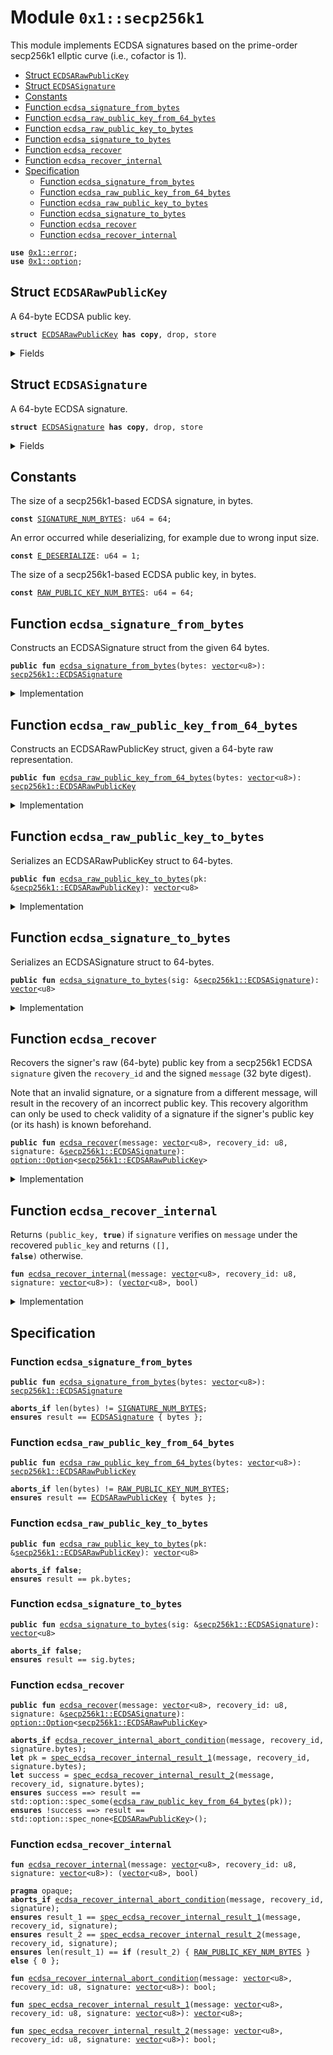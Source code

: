 
<a id="0x1_secp256k1"></a>

# Module `0x1::secp256k1`

This module implements ECDSA signatures based on the prime-order secp256k1 ellptic curve (i.e., cofactor is 1).


-  [Struct `ECDSARawPublicKey`](#0x1_secp256k1_ECDSARawPublicKey)
-  [Struct `ECDSASignature`](#0x1_secp256k1_ECDSASignature)
-  [Constants](#@Constants_0)
-  [Function `ecdsa_signature_from_bytes`](#0x1_secp256k1_ecdsa_signature_from_bytes)
-  [Function `ecdsa_raw_public_key_from_64_bytes`](#0x1_secp256k1_ecdsa_raw_public_key_from_64_bytes)
-  [Function `ecdsa_raw_public_key_to_bytes`](#0x1_secp256k1_ecdsa_raw_public_key_to_bytes)
-  [Function `ecdsa_signature_to_bytes`](#0x1_secp256k1_ecdsa_signature_to_bytes)
-  [Function `ecdsa_recover`](#0x1_secp256k1_ecdsa_recover)
-  [Function `ecdsa_recover_internal`](#0x1_secp256k1_ecdsa_recover_internal)
-  [Specification](#@Specification_1)
    -  [Function `ecdsa_signature_from_bytes`](#@Specification_1_ecdsa_signature_from_bytes)
    -  [Function `ecdsa_raw_public_key_from_64_bytes`](#@Specification_1_ecdsa_raw_public_key_from_64_bytes)
    -  [Function `ecdsa_raw_public_key_to_bytes`](#@Specification_1_ecdsa_raw_public_key_to_bytes)
    -  [Function `ecdsa_signature_to_bytes`](#@Specification_1_ecdsa_signature_to_bytes)
    -  [Function `ecdsa_recover`](#@Specification_1_ecdsa_recover)
    -  [Function `ecdsa_recover_internal`](#@Specification_1_ecdsa_recover_internal)


<pre><code><b>use</b> <a href="../../move-stdlib/doc/error.md#0x1_error">0x1::error</a>;
<b>use</b> <a href="../../move-stdlib/doc/option.md#0x1_option">0x1::option</a>;
</code></pre>



<a id="0x1_secp256k1_ECDSARawPublicKey"></a>

## Struct `ECDSARawPublicKey`

A 64-byte ECDSA public key.


<pre><code><b>struct</b> <a href="secp256k1.md#0x1_secp256k1_ECDSARawPublicKey">ECDSARawPublicKey</a> <b>has</b> <b>copy</b>, drop, store
</code></pre>



<details>
<summary>Fields</summary>


<dl>
<dt>
<code>bytes: <a href="../../move-stdlib/doc/vector.md#0x1_vector">vector</a>&lt;u8&gt;</code>
</dt>
<dd>

</dd>
</dl>


</details>

<a id="0x1_secp256k1_ECDSASignature"></a>

## Struct `ECDSASignature`

A 64-byte ECDSA signature.


<pre><code><b>struct</b> <a href="secp256k1.md#0x1_secp256k1_ECDSASignature">ECDSASignature</a> <b>has</b> <b>copy</b>, drop, store
</code></pre>



<details>
<summary>Fields</summary>


<dl>
<dt>
<code>bytes: <a href="../../move-stdlib/doc/vector.md#0x1_vector">vector</a>&lt;u8&gt;</code>
</dt>
<dd>

</dd>
</dl>


</details>

<a id="@Constants_0"></a>

## Constants


<a id="0x1_secp256k1_SIGNATURE_NUM_BYTES"></a>

The size of a secp256k1-based ECDSA signature, in bytes.


<pre><code><b>const</b> <a href="secp256k1.md#0x1_secp256k1_SIGNATURE_NUM_BYTES">SIGNATURE_NUM_BYTES</a>: u64 = 64;
</code></pre>



<a id="0x1_secp256k1_E_DESERIALIZE"></a>

An error occurred while deserializing, for example due to wrong input size.


<pre><code><b>const</b> <a href="secp256k1.md#0x1_secp256k1_E_DESERIALIZE">E_DESERIALIZE</a>: u64 = 1;
</code></pre>



<a id="0x1_secp256k1_RAW_PUBLIC_KEY_NUM_BYTES"></a>

The size of a secp256k1-based ECDSA public key, in bytes.


<pre><code><b>const</b> <a href="secp256k1.md#0x1_secp256k1_RAW_PUBLIC_KEY_NUM_BYTES">RAW_PUBLIC_KEY_NUM_BYTES</a>: u64 = 64;
</code></pre>



<a id="0x1_secp256k1_ecdsa_signature_from_bytes"></a>

## Function `ecdsa_signature_from_bytes`

Constructs an ECDSASignature struct from the given 64 bytes.


<pre><code><b>public</b> <b>fun</b> <a href="secp256k1.md#0x1_secp256k1_ecdsa_signature_from_bytes">ecdsa_signature_from_bytes</a>(bytes: <a href="../../move-stdlib/doc/vector.md#0x1_vector">vector</a>&lt;u8&gt;): <a href="secp256k1.md#0x1_secp256k1_ECDSASignature">secp256k1::ECDSASignature</a>
</code></pre>



<details>
<summary>Implementation</summary>


<pre><code><b>public</b> <b>fun</b> <a href="secp256k1.md#0x1_secp256k1_ecdsa_signature_from_bytes">ecdsa_signature_from_bytes</a>(bytes: <a href="../../move-stdlib/doc/vector.md#0x1_vector">vector</a>&lt;u8&gt;): <a href="secp256k1.md#0x1_secp256k1_ECDSASignature">ECDSASignature</a> {
    <b>assert</b>!(bytes.length() == <a href="secp256k1.md#0x1_secp256k1_SIGNATURE_NUM_BYTES">SIGNATURE_NUM_BYTES</a>, std::error::invalid_argument(<a href="secp256k1.md#0x1_secp256k1_E_DESERIALIZE">E_DESERIALIZE</a>));
    <a href="secp256k1.md#0x1_secp256k1_ECDSASignature">ECDSASignature</a> { bytes }
}
</code></pre>



</details>

<a id="0x1_secp256k1_ecdsa_raw_public_key_from_64_bytes"></a>

## Function `ecdsa_raw_public_key_from_64_bytes`

Constructs an ECDSARawPublicKey struct, given a 64-byte raw representation.


<pre><code><b>public</b> <b>fun</b> <a href="secp256k1.md#0x1_secp256k1_ecdsa_raw_public_key_from_64_bytes">ecdsa_raw_public_key_from_64_bytes</a>(bytes: <a href="../../move-stdlib/doc/vector.md#0x1_vector">vector</a>&lt;u8&gt;): <a href="secp256k1.md#0x1_secp256k1_ECDSARawPublicKey">secp256k1::ECDSARawPublicKey</a>
</code></pre>



<details>
<summary>Implementation</summary>


<pre><code><b>public</b> <b>fun</b> <a href="secp256k1.md#0x1_secp256k1_ecdsa_raw_public_key_from_64_bytes">ecdsa_raw_public_key_from_64_bytes</a>(bytes: <a href="../../move-stdlib/doc/vector.md#0x1_vector">vector</a>&lt;u8&gt;): <a href="secp256k1.md#0x1_secp256k1_ECDSARawPublicKey">ECDSARawPublicKey</a> {
    <b>assert</b>!(bytes.length() == <a href="secp256k1.md#0x1_secp256k1_RAW_PUBLIC_KEY_NUM_BYTES">RAW_PUBLIC_KEY_NUM_BYTES</a>, std::error::invalid_argument(<a href="secp256k1.md#0x1_secp256k1_E_DESERIALIZE">E_DESERIALIZE</a>));
    <a href="secp256k1.md#0x1_secp256k1_ECDSARawPublicKey">ECDSARawPublicKey</a> { bytes }
}
</code></pre>



</details>

<a id="0x1_secp256k1_ecdsa_raw_public_key_to_bytes"></a>

## Function `ecdsa_raw_public_key_to_bytes`

Serializes an ECDSARawPublicKey struct to 64-bytes.


<pre><code><b>public</b> <b>fun</b> <a href="secp256k1.md#0x1_secp256k1_ecdsa_raw_public_key_to_bytes">ecdsa_raw_public_key_to_bytes</a>(pk: &<a href="secp256k1.md#0x1_secp256k1_ECDSARawPublicKey">secp256k1::ECDSARawPublicKey</a>): <a href="../../move-stdlib/doc/vector.md#0x1_vector">vector</a>&lt;u8&gt;
</code></pre>



<details>
<summary>Implementation</summary>


<pre><code><b>public</b> <b>fun</b> <a href="secp256k1.md#0x1_secp256k1_ecdsa_raw_public_key_to_bytes">ecdsa_raw_public_key_to_bytes</a>(pk: &<a href="secp256k1.md#0x1_secp256k1_ECDSARawPublicKey">ECDSARawPublicKey</a>): <a href="../../move-stdlib/doc/vector.md#0x1_vector">vector</a>&lt;u8&gt; {
    pk.bytes
}
</code></pre>



</details>

<a id="0x1_secp256k1_ecdsa_signature_to_bytes"></a>

## Function `ecdsa_signature_to_bytes`

Serializes an ECDSASignature struct to 64-bytes.


<pre><code><b>public</b> <b>fun</b> <a href="secp256k1.md#0x1_secp256k1_ecdsa_signature_to_bytes">ecdsa_signature_to_bytes</a>(sig: &<a href="secp256k1.md#0x1_secp256k1_ECDSASignature">secp256k1::ECDSASignature</a>): <a href="../../move-stdlib/doc/vector.md#0x1_vector">vector</a>&lt;u8&gt;
</code></pre>



<details>
<summary>Implementation</summary>


<pre><code><b>public</b> <b>fun</b> <a href="secp256k1.md#0x1_secp256k1_ecdsa_signature_to_bytes">ecdsa_signature_to_bytes</a>(sig: &<a href="secp256k1.md#0x1_secp256k1_ECDSASignature">ECDSASignature</a>): <a href="../../move-stdlib/doc/vector.md#0x1_vector">vector</a>&lt;u8&gt; {
    sig.bytes
}
</code></pre>



</details>

<a id="0x1_secp256k1_ecdsa_recover"></a>

## Function `ecdsa_recover`

Recovers the signer's raw (64-byte) public key from a secp256k1 ECDSA <code>signature</code> given the <code>recovery_id</code> and the signed
<code>message</code> (32 byte digest).

Note that an invalid signature, or a signature from a different message, will result in the recovery of an
incorrect public key. This recovery algorithm can only be used to check validity of a signature if the signer's
public key (or its hash) is known beforehand.


<pre><code><b>public</b> <b>fun</b> <a href="secp256k1.md#0x1_secp256k1_ecdsa_recover">ecdsa_recover</a>(message: <a href="../../move-stdlib/doc/vector.md#0x1_vector">vector</a>&lt;u8&gt;, recovery_id: u8, signature: &<a href="secp256k1.md#0x1_secp256k1_ECDSASignature">secp256k1::ECDSASignature</a>): <a href="../../move-stdlib/doc/option.md#0x1_option_Option">option::Option</a>&lt;<a href="secp256k1.md#0x1_secp256k1_ECDSARawPublicKey">secp256k1::ECDSARawPublicKey</a>&gt;
</code></pre>



<details>
<summary>Implementation</summary>


<pre><code><b>public</b> <b>fun</b> <a href="secp256k1.md#0x1_secp256k1_ecdsa_recover">ecdsa_recover</a>(
    message: <a href="../../move-stdlib/doc/vector.md#0x1_vector">vector</a>&lt;u8&gt;,
    recovery_id: u8,
    signature: &<a href="secp256k1.md#0x1_secp256k1_ECDSASignature">ECDSASignature</a>,
): Option&lt;<a href="secp256k1.md#0x1_secp256k1_ECDSARawPublicKey">ECDSARawPublicKey</a>&gt; {
    <b>let</b> (pk, success) = <a href="secp256k1.md#0x1_secp256k1_ecdsa_recover_internal">ecdsa_recover_internal</a>(message, recovery_id, signature.bytes);
    <b>if</b> (success) {
        std::option::some(<a href="secp256k1.md#0x1_secp256k1_ecdsa_raw_public_key_from_64_bytes">ecdsa_raw_public_key_from_64_bytes</a>(pk))
    } <b>else</b> {
        std::option::none&lt;<a href="secp256k1.md#0x1_secp256k1_ECDSARawPublicKey">ECDSARawPublicKey</a>&gt;()
    }
}
</code></pre>



</details>

<a id="0x1_secp256k1_ecdsa_recover_internal"></a>

## Function `ecdsa_recover_internal`

Returns <code>(public_key, <b>true</b>)</code> if <code>signature</code> verifies on <code>message</code> under the recovered <code>public_key</code>
and returns <code>([], <b>false</b>)</code> otherwise.


<pre><code><b>fun</b> <a href="secp256k1.md#0x1_secp256k1_ecdsa_recover_internal">ecdsa_recover_internal</a>(message: <a href="../../move-stdlib/doc/vector.md#0x1_vector">vector</a>&lt;u8&gt;, recovery_id: u8, signature: <a href="../../move-stdlib/doc/vector.md#0x1_vector">vector</a>&lt;u8&gt;): (<a href="../../move-stdlib/doc/vector.md#0x1_vector">vector</a>&lt;u8&gt;, bool)
</code></pre>



<details>
<summary>Implementation</summary>


<pre><code><b>native</b> <b>fun</b> <a href="secp256k1.md#0x1_secp256k1_ecdsa_recover_internal">ecdsa_recover_internal</a>(
    message: <a href="../../move-stdlib/doc/vector.md#0x1_vector">vector</a>&lt;u8&gt;,
    recovery_id: u8,
    signature: <a href="../../move-stdlib/doc/vector.md#0x1_vector">vector</a>&lt;u8&gt;
): (<a href="../../move-stdlib/doc/vector.md#0x1_vector">vector</a>&lt;u8&gt;, bool);
</code></pre>



</details>

<a id="@Specification_1"></a>

## Specification


<a id="@Specification_1_ecdsa_signature_from_bytes"></a>

### Function `ecdsa_signature_from_bytes`


<pre><code><b>public</b> <b>fun</b> <a href="secp256k1.md#0x1_secp256k1_ecdsa_signature_from_bytes">ecdsa_signature_from_bytes</a>(bytes: <a href="../../move-stdlib/doc/vector.md#0x1_vector">vector</a>&lt;u8&gt;): <a href="secp256k1.md#0x1_secp256k1_ECDSASignature">secp256k1::ECDSASignature</a>
</code></pre>




<pre><code><b>aborts_if</b> len(bytes) != <a href="secp256k1.md#0x1_secp256k1_SIGNATURE_NUM_BYTES">SIGNATURE_NUM_BYTES</a>;
<b>ensures</b> result == <a href="secp256k1.md#0x1_secp256k1_ECDSASignature">ECDSASignature</a> { bytes };
</code></pre>



<a id="@Specification_1_ecdsa_raw_public_key_from_64_bytes"></a>

### Function `ecdsa_raw_public_key_from_64_bytes`


<pre><code><b>public</b> <b>fun</b> <a href="secp256k1.md#0x1_secp256k1_ecdsa_raw_public_key_from_64_bytes">ecdsa_raw_public_key_from_64_bytes</a>(bytes: <a href="../../move-stdlib/doc/vector.md#0x1_vector">vector</a>&lt;u8&gt;): <a href="secp256k1.md#0x1_secp256k1_ECDSARawPublicKey">secp256k1::ECDSARawPublicKey</a>
</code></pre>




<pre><code><b>aborts_if</b> len(bytes) != <a href="secp256k1.md#0x1_secp256k1_RAW_PUBLIC_KEY_NUM_BYTES">RAW_PUBLIC_KEY_NUM_BYTES</a>;
<b>ensures</b> result == <a href="secp256k1.md#0x1_secp256k1_ECDSARawPublicKey">ECDSARawPublicKey</a> { bytes };
</code></pre>



<a id="@Specification_1_ecdsa_raw_public_key_to_bytes"></a>

### Function `ecdsa_raw_public_key_to_bytes`


<pre><code><b>public</b> <b>fun</b> <a href="secp256k1.md#0x1_secp256k1_ecdsa_raw_public_key_to_bytes">ecdsa_raw_public_key_to_bytes</a>(pk: &<a href="secp256k1.md#0x1_secp256k1_ECDSARawPublicKey">secp256k1::ECDSARawPublicKey</a>): <a href="../../move-stdlib/doc/vector.md#0x1_vector">vector</a>&lt;u8&gt;
</code></pre>




<pre><code><b>aborts_if</b> <b>false</b>;
<b>ensures</b> result == pk.bytes;
</code></pre>



<a id="@Specification_1_ecdsa_signature_to_bytes"></a>

### Function `ecdsa_signature_to_bytes`


<pre><code><b>public</b> <b>fun</b> <a href="secp256k1.md#0x1_secp256k1_ecdsa_signature_to_bytes">ecdsa_signature_to_bytes</a>(sig: &<a href="secp256k1.md#0x1_secp256k1_ECDSASignature">secp256k1::ECDSASignature</a>): <a href="../../move-stdlib/doc/vector.md#0x1_vector">vector</a>&lt;u8&gt;
</code></pre>




<pre><code><b>aborts_if</b> <b>false</b>;
<b>ensures</b> result == sig.bytes;
</code></pre>



<a id="@Specification_1_ecdsa_recover"></a>

### Function `ecdsa_recover`


<pre><code><b>public</b> <b>fun</b> <a href="secp256k1.md#0x1_secp256k1_ecdsa_recover">ecdsa_recover</a>(message: <a href="../../move-stdlib/doc/vector.md#0x1_vector">vector</a>&lt;u8&gt;, recovery_id: u8, signature: &<a href="secp256k1.md#0x1_secp256k1_ECDSASignature">secp256k1::ECDSASignature</a>): <a href="../../move-stdlib/doc/option.md#0x1_option_Option">option::Option</a>&lt;<a href="secp256k1.md#0x1_secp256k1_ECDSARawPublicKey">secp256k1::ECDSARawPublicKey</a>&gt;
</code></pre>




<pre><code><b>aborts_if</b> <a href="secp256k1.md#0x1_secp256k1_ecdsa_recover_internal_abort_condition">ecdsa_recover_internal_abort_condition</a>(message, recovery_id, signature.bytes);
<b>let</b> pk = <a href="secp256k1.md#0x1_secp256k1_spec_ecdsa_recover_internal_result_1">spec_ecdsa_recover_internal_result_1</a>(message, recovery_id, signature.bytes);
<b>let</b> success = <a href="secp256k1.md#0x1_secp256k1_spec_ecdsa_recover_internal_result_2">spec_ecdsa_recover_internal_result_2</a>(message, recovery_id, signature.bytes);
<b>ensures</b> success ==&gt; result == std::option::spec_some(<a href="secp256k1.md#0x1_secp256k1_ecdsa_raw_public_key_from_64_bytes">ecdsa_raw_public_key_from_64_bytes</a>(pk));
<b>ensures</b> !success ==&gt; result == std::option::spec_none&lt;<a href="secp256k1.md#0x1_secp256k1_ECDSARawPublicKey">ECDSARawPublicKey</a>&gt;();
</code></pre>



<a id="@Specification_1_ecdsa_recover_internal"></a>

### Function `ecdsa_recover_internal`


<pre><code><b>fun</b> <a href="secp256k1.md#0x1_secp256k1_ecdsa_recover_internal">ecdsa_recover_internal</a>(message: <a href="../../move-stdlib/doc/vector.md#0x1_vector">vector</a>&lt;u8&gt;, recovery_id: u8, signature: <a href="../../move-stdlib/doc/vector.md#0x1_vector">vector</a>&lt;u8&gt;): (<a href="../../move-stdlib/doc/vector.md#0x1_vector">vector</a>&lt;u8&gt;, bool)
</code></pre>




<pre><code><b>pragma</b> opaque;
<b>aborts_if</b> <a href="secp256k1.md#0x1_secp256k1_ecdsa_recover_internal_abort_condition">ecdsa_recover_internal_abort_condition</a>(message, recovery_id, signature);
<b>ensures</b> result_1 == <a href="secp256k1.md#0x1_secp256k1_spec_ecdsa_recover_internal_result_1">spec_ecdsa_recover_internal_result_1</a>(message, recovery_id, signature);
<b>ensures</b> result_2 == <a href="secp256k1.md#0x1_secp256k1_spec_ecdsa_recover_internal_result_2">spec_ecdsa_recover_internal_result_2</a>(message, recovery_id, signature);
<b>ensures</b> len(result_1) == <b>if</b> (result_2) { <a href="secp256k1.md#0x1_secp256k1_RAW_PUBLIC_KEY_NUM_BYTES">RAW_PUBLIC_KEY_NUM_BYTES</a> } <b>else</b> { 0 };
</code></pre>




<a id="0x1_secp256k1_ecdsa_recover_internal_abort_condition"></a>


<pre><code><b>fun</b> <a href="secp256k1.md#0x1_secp256k1_ecdsa_recover_internal_abort_condition">ecdsa_recover_internal_abort_condition</a>(message: <a href="../../move-stdlib/doc/vector.md#0x1_vector">vector</a>&lt;u8&gt;, recovery_id: u8, signature: <a href="../../move-stdlib/doc/vector.md#0x1_vector">vector</a>&lt;u8&gt;): bool;
</code></pre>




<a id="0x1_secp256k1_spec_ecdsa_recover_internal_result_1"></a>


<pre><code><b>fun</b> <a href="secp256k1.md#0x1_secp256k1_spec_ecdsa_recover_internal_result_1">spec_ecdsa_recover_internal_result_1</a>(message: <a href="../../move-stdlib/doc/vector.md#0x1_vector">vector</a>&lt;u8&gt;, recovery_id: u8, signature: <a href="../../move-stdlib/doc/vector.md#0x1_vector">vector</a>&lt;u8&gt;): <a href="../../move-stdlib/doc/vector.md#0x1_vector">vector</a>&lt;u8&gt;;
</code></pre>




<a id="0x1_secp256k1_spec_ecdsa_recover_internal_result_2"></a>


<pre><code><b>fun</b> <a href="secp256k1.md#0x1_secp256k1_spec_ecdsa_recover_internal_result_2">spec_ecdsa_recover_internal_result_2</a>(message: <a href="../../move-stdlib/doc/vector.md#0x1_vector">vector</a>&lt;u8&gt;, recovery_id: u8, signature: <a href="../../move-stdlib/doc/vector.md#0x1_vector">vector</a>&lt;u8&gt;): bool;
</code></pre>


[move-book]: https://aptos.dev/move/book/SUMMARY
